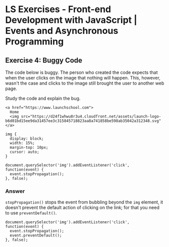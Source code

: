 # LS Exercises - Front-end Development with JavaScript | Events and Asynchronous Programming

## Exercise 4: Buggy Code

The code below is buggy. The person who created the code expects that when the user clicks on the image that nothing will happen. This, however, wasn't the case and clicks to the image still brought the user to another web page.

Study the code and explain the bug.

```
<a href="https://www.launchschool.com">
  Home
  <img src="https://d24f1whwu8r3u4.cloudfront.net/assets/launch-logo-b6d01bd15ee9da31457ee3c315845718823aa8a741858be598ab35042a312348.svg"
</a>
```

```
img {
  display: block;
  width: 15%;
  margin-top: 10px;
  cursor: auto;
}
```

```
document.querySelector('img').addEventListener('click', function(event) {
  event.stopPropagation();
}, false);
```

### Answer

`stopPropagation()` stops the event from bubbling beyond the `img` element, it doesn't prevent the default action of clicking on the link; for that you need to use `preventDefault()`.

```
document.querySelector('img').addEventListener('click', function(event) {
  event.stopPropagation();
  event.preventDefault();
}, false);
```
